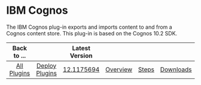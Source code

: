 
# IBM Cognos

The IBM Cognos plug-in exports and imports content to and from a Cognos content store. This plug-in is based on the Cognos 10.2 SDK.

|Back to ...||Latest Version||||
| :---: | :---: | :---: | :---: | :---: | :---: |
|[All Plugins](../../index.md)|[Deploy Plugins](../README.md)|[12.1175694](https://raw.githubusercontent.com/UrbanCode/IBM-UCD-PLUGINS/main/files/Cognos/ucd-Cognos-12.1175694.zip)|[Overview](overview.md)|[Steps](steps.md)|[Downloads](downloads.md)|
